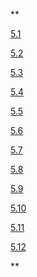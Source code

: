 **

[5.1](https://docs.google.com/document/d/12ugPqqERcJlwSWv1lGy3KFxuYCi1UxuvsECv3-gnv2c/edit?usp=sharing)

[5.2](https://docs.google.com/document/d/1rSEPpEIYF0zfKqbHgilwyzVjreHrEUpbi6pxbDe9iJ8/edit?usp=sharing)

[5.3](https://docs.google.com/document/d/1Ujwc8OZFBXHM-TUBMignQIgdUJ3XhLW7-KswTS4_l7o/edit?usp=sharing)

[5.4](https://docs.google.com/document/d/1F0MXps186Y_ovzfSdGG5oPl2zJgXC2XQBrM51LgohPg/edit?usp=sharing)

[5.5](https://docs.google.com/document/d/14BpUJVssGNSnlU3CIZZuHLHrPTIibkzbo_hqzmn1dGE/edit?usp=sharing)

[5.6](https://docs.google.com/document/d/1sjCKbDo8qdfKlT26v3iAdEPqhIdfZuqGAlDLbz4xSfo/edit?usp=sharing)

[5.7](https://docs.google.com/document/d/1seCK6kk0hRzTV-5rJfdU3VJ9RGy1EJ1VD6pk4Quv0N0/edit?usp=sharing)

[5.8](https://docs.google.com/document/d/1rXH1gwvBmGvy4_LxVODbVzlgSR6cX3z_Hiw8GA8Pyyw/edit?usp=sharing)

[5.9](https://docs.google.com/document/d/1qshV3CigysnAOLo-Fg0ARdGop9mH6cniPz4FSTpf9DU/edit?usp=sharing)

[5.10](https://docs.google.com/document/d/1moHZNQ-iDCaAmK2GyR8DI0m7IEw91R8EuUKMIT8kFLk/edit?usp=sharing)

[5.11](https://docs.google.com/document/d/1KpCAtbJFcPLGhttxArt5UqdOmdjztPF_A9bJ0ZnB30w/edit?usp=sharing)

[5.12](https://docs.google.com/document/d/1M2-GYDijjt8086vxqDubXn-caG05sasLVgdRp_mZ6go/edit?usp=sharing)

**